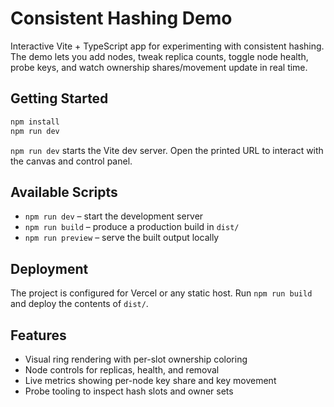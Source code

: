 # Consistent Hashing Demo

Interactive Vite + TypeScript app for experimenting with consistent hashing. The demo lets you add nodes, tweak replica counts, toggle node health, probe keys, and watch ownership shares/movement update in real time.

## Getting Started

```bash
npm install
npm run dev
```

`npm run dev` starts the Vite dev server. Open the printed URL to interact with the canvas and control panel.

## Available Scripts

- `npm run dev` – start the development server
- `npm run build` – produce a production build in `dist/`
- `npm run preview` – serve the built output locally

## Deployment

The project is configured for Vercel or any static host. Run `npm run build` and deploy the contents of `dist/`.

## Features

- Visual ring rendering with per-slot ownership coloring
- Node controls for replicas, health, and removal
- Live metrics showing per-node key share and key movement
- Probe tooling to inspect hash slots and owner sets
